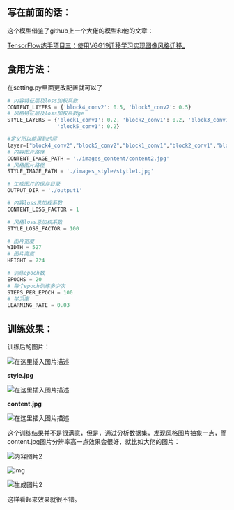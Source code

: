 ## 写在前面的话：

这个模型借鉴了github上一个大佬的模型和他的文章：

[TensorFlow练手项目三：使用VGG19迁移学习实现图像风格迁移_](https://blog.csdn.net/aaronjny/article/details/79681080)

## 食用方法：

在setting.py里面更改配置就可以了

```python
# 内容特征层及loss加权系数
CONTENT_LAYERS = {'block4_conv2': 0.5, 'block5_conv2': 0.5}
# 风格特征层及loss加权系数ge
STYLE_LAYERS = {'block1_conv1': 0.2, 'block2_conv1': 0.2, 'block3_conv1': 0.2, 'block4_conv1': 0.2,
                'block5_conv1': 0.2}

#定义所以能用到的层
layer=["block4_conv2","block5_conv2","block1_conv1","block2_conv1","block3_conv1","block4_conv1","block5_conv1"]
# 内容图片路径
CONTENT_IMAGE_PATH = './images_content/content2.jpg'
# 风格图片路径
STYLE_IMAGE_PATH = './images_style/stytle1.jpg'

# 生成图片的保存目录
OUTPUT_DIR = './output1'

# 内容loss总加权系数
CONTENT_LOSS_FACTOR = 1

# 风格loss总加权系数
STYLE_LOSS_FACTOR = 100

# 图片宽度
WIDTH = 527
# 图片高度
HEIGHT = 724

# 训练epoch数
EPOCHS = 20
# 每个epoch训练多少次
STEPS_PER_EPOCH = 100
# 学习率
LEARNING_RATE = 0.03
```

## 训练效果：

训练后的图片：

![在这里插入图片描述](https://img-blog.csdnimg.cn/c6c613b28e0c41088a9722d735e65553.jpg?x-oss-process=image/watermark,type_ZmFuZ3poZW5naGVpdGk,shadow_10,text_aHR0cHM6Ly9ibG9nLmNzZG4ubmV0L3FxXzUxMzI0NjYy,size_16,color_FFFFFF,t_70#pic_center)


**style.jpg**

![在这里插入图片描述](https://img-blog.csdnimg.cn/9489084009dd4244bb07172d931f28e5.jpg?x-oss-process=image/watermark,type_ZmFuZ3poZW5naGVpdGk,shadow_10,text_aHR0cHM6Ly9ibG9nLmNzZG4ubmV0L3FxXzUxMzI0NjYy,size_16,color_FFFFFF,t_70#pic_center)


**content.jpg**

![在这里插入图片描述](https://img-blog.csdnimg.cn/c1ab9eae1d134ed19e888be0ddb08449.jpg?x-oss-process=image/watermark,type_ZmFuZ3poZW5naGVpdGk,shadow_10,text_aHR0cHM6Ly9ibG9nLmNzZG4ubmV0L3FxXzUxMzI0NjYy,size_16,color_FFFFFF,t_70#pic_center)


这个训练结果并不是很满意，但是，通过分析数据集，发现风格图片抽象一点，而content.jpg图片分辨率高一点效果会很好，就比如大佬的图片：


![内容图片2](https://imgconvert.csdnimg.cn/aHR0cHM6Ly9yYXcuZ2l0aHVidXNlcmNvbnRlbnQuY29tL0Fhcm9uSm55L25lcnVhbF9zdHlsZV9jaGFuZ2UvbWFzdGVyL3NhbXBsZS9pbnB1dF9jb250ZW50XzIuanBn?x-oss-process=image/format,png)

![img](https://img-blog.csdnimg.cn/img_convert/0fdccba81a24f078670927eb6b6757bb.png)

![生成图片2](https://imgconvert.csdnimg.cn/aHR0cHM6Ly9yYXcuZ2l0aHVidXNlcmNvbnRlbnQuY29tL0Fhcm9uSm55L25lcnVhbF9zdHlsZV9jaGFuZ2UvbWFzdGVyL3NhbXBsZS9vdXRwdXRfMi5qcGc?x-oss-process=image/format,png)

这样看起来效果就很不错。